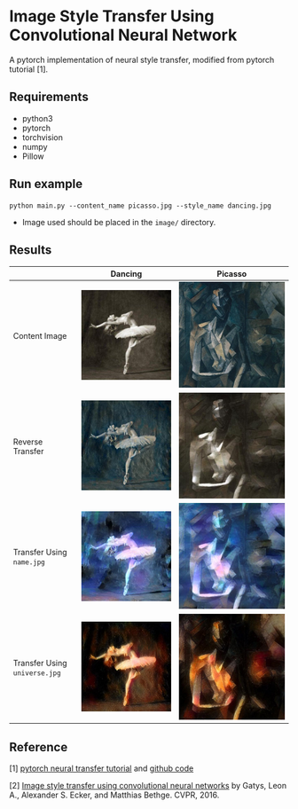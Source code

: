 # Image Style Transfer Using Convolutional Neural Network

A pytorch implementation of neural style transfer, modified from pytorch tutorial [1].

## Requirements

- python3
- pytorch
- torchvision
- numpy
- Pillow

## Run example

```shell
python main.py --content_name picasso.jpg --style_name dancing.jpg
```

- Image used should be placed in the `image/` directory.

## Results

|                               | Dancing                | Picasso                |
| ----------------------------- | ---------------------- | ---------------------- |
| Content Image                 | ![](image/dancing.jpg) | ![](image/picasso.jpg) |
| Reverse Transfer              | ![](demo/1-2.jpg)      | ![](demo/2-2.jpg)      |
| Transfer Using `name.jpg`     | ![](demo/1-1.jpg)      | ![](demo/2-1.jpg)      |
| Transfer Using `universe.jpg` | ![](demo/1-3.jpg)      | ![](demo/2-3.jpg)      |

## Reference

[1] [pytorch neural transfer tutorial](https://pytorch.org/tutorials/advanced/neural_style_tutorial.html) and [github code](https://github.com/pytorch/tutorials/blob/master/advanced_source/neural_style_tutorial.py>)

[2] [Image style transfer using convolutional neural networks](http://openaccess.thecvf.com/content_cvpr_2016/papers/Gatys_Image_Style_Transfer_CVPR_2016_paper.pdf) by Gatys, Leon A., Alexander S. Ecker, and Matthias Bethge. CVPR, 2016.